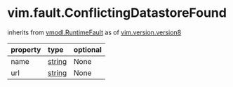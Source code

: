 vim.fault.ConflictingDatastoreFound
===================================
inherits from [vmodl.RuntimeFault](docs/vmodl.RuntimeFault.md)
as of [vim.version.version8](docs/vim.version.md)

| property | type | optional |
|:---------|:-----|:---------|
| name | [string](string.md "string") | None |
| url | [string](string.md "string") | None |

